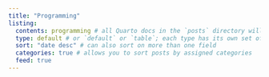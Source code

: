 ```yaml
---
title: "Programming"
listing: 
  contents: programming # all Quarto docs in the `posts` directory will be included on your listing page
  type: default # or `default` or `table`; each type has its own set of yaml options to include
  sort: "date desc" # can also sort on more than one field
  categories: true # allows you to sort posts by assigned categories 
  feed: true
---
```

